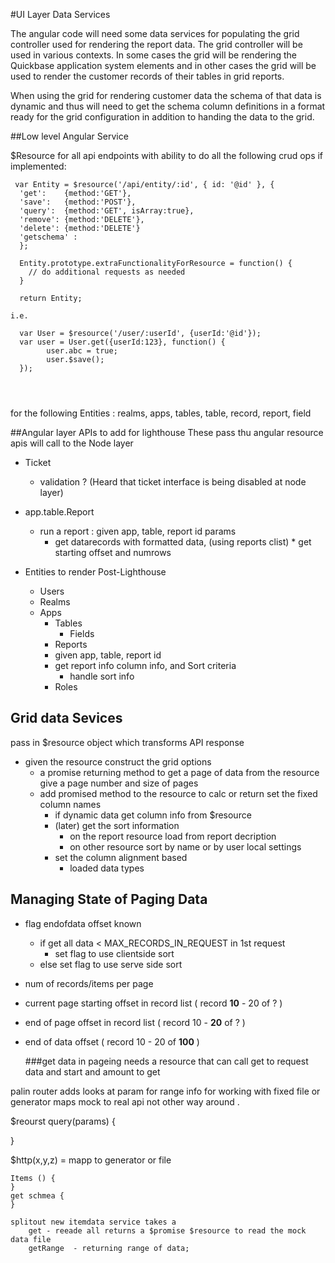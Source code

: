 #UI Layer Data Services

The angular code will need some data services for populating the grid controller used for rendering the report data. The grid controller will be used in various contexts. In some cases the grid will be rendering the Quickbase application system elements and in other cases the grid will be used to render the customer records of their tables in grid reports. 

When using the grid for rendering customer data the schema of that data is dynamic and thus will need to get the schema column definitions in a format ready for the grid configuration in addition to handing the data to the grid.


##Low level Angular Service

$Resource for all api endpoints
with ability to do all the following crud ops if implemented:

```
 var Entity = $resource('/api/entity/:id', { id: '@id' }, { 
  'get':    {method:'GET'},
  'save':   {method:'POST'},
  'query':  {method:'GET', isArray:true},
  'remove': {method:'DELETE'},
  'delete': {method:'DELETE'} 
  'getschema' :
  };
  
  Entity.prototype.extraFunctionalityForResource = function() {
  	// do additional requests as needed
  }
  
  return Entity;
  
i.e.

  var User = $resource('/user/:userId', {userId:'@id'});
  var user = User.get({userId:123}, function() {
        user.abc = true;
        user.$save();
  });
  

  
```
 for the following Entities : realms, apps, tables, table, record, report, field
 
##Angular layer APIs to add for lighthouse
These pass thu angular resource apis will call to the Node layer

* Ticket 
	* validation ? (Heard that ticket interface is being disabled at node layer)
	
* app.table.Report
	* run a report : given app, table, report id params
		* get datarecords with formatted data, (using reports clist) 		* get starting offset and numrows
		
* Entities to render Post-Lighthouse 
	* Users	
	* Realms 
	* Apps
		* Tables
			* Fields
		* Reports
		* 	given app, table, report id 
		* get report info column info, and Sort criteria
			* handle sort info
		* Roles


## Grid data Sevices 
pass in $resource object which transforms API response

* given the resource construct the grid options
	* a promise returning method to get a page of data from the resource give a page number and size of pages 
	* add promised method to the resource to calc or return set the fixed column names
		* if dynamic data get column info from $resource
		* (later) get the sort information
			* on the report resource load from report decription
			* on other resource sort by name or by user local settings
		* set the column alignment based 
			* loaded data types


## Managing State of Paging Data
* flag endofdata offset known
	* 	if get all data < MAX_RECORDS_IN_REQUEST in 1st request
		* set flag to use clientside sort
	* else set flag to use serve side sort
*  num of records/items per page
* current page starting offset in record list ( record **10** - 20 of ? )
* end of page offset in record list ( record 10 - **20** of ? )
* end of data offset ( record 10 - 20 of **100** ) 


	###get data in pageing needs a resource that can call get to request data and start and amount to get
	
	
 palin router adds looks at param for range info
 for working with fixed file or generator 
 maps mock to real api not other way around . 
 
 $reourst query(params)
 {
 		
 }
 
 $http(x,y,z) = mapp to generator or file
 
 
	Items () {
	}
	get schmea {
	}
	
	splitout new itemdata service takes a 
		get - reeade all returns a $promise $resource to read the mock data file
		getRange  - returning range of data;
	 
	


